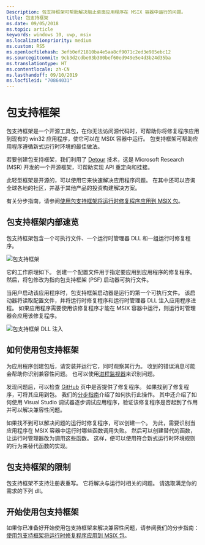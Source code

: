 ```yaml
---
Description: 包支持框架可帮助解决阻止桌面应用程序在 MSIX 容器中运行的问题。
title: 包支持框架
ms.date: 09/05/2018
ms.topic: article
keywords: windows 10, uwp, msix
ms.localizationpriority: medium
ms.custom: RS5
ms.openlocfilehash: 3efb0ef21810ba4e5aa8cf9071c2ed3e985ebc12
ms.sourcegitcommit: 9cb3d2cdbe03b300bef60ed949e5e4d3b24d35ba
ms.translationtype: HT
ms.contentlocale: zh-CN
ms.lasthandoff: 09/10/2019
ms.locfileid: "70864031"
---
```

# <a name="package-support-framework"></a>包支持框架

包支持框架是一个开源工具包，在你无法访问源代码时，可帮助你将修复程序应用到现有的 win32 应用程序，使它可以在 MSIX 容器中运行。 包支持框架可帮助应用程序遵循新式运行时环境的最佳做法。

若要创建包支持框架，我们利用了 [Detour](https://www.microsoft.com/en-us/research/project/detours) 技术，这是 Microsoft Research (MSR) 开发的一个开源框架，可帮助实现 API 重定向和挂接。

此轻型框架是开源的，可以使用它来快速解决应用程序问题。 在其中还可以咨询全球各地的社区，并基于其他产品的投资构建解决方案。

有关分步指南，请参阅[使用包支持框架将运行时修复程序应用到 MSIX 包](https://docs.microsoft.com/windows/uwp/porting/package-support-framework)。

## <a name="a-quick-look-inside-of-the-package-support-framework"></a>包支持框架内部速览

包支持框架包含一个可执行文件、一个运行时管理器 DLL 和一组运行时修复程序。

![包支持框架](images/package-support-framework.png)

它的工作原理如下。 创建一个配置文件用于指定要应用到应用程序的修复程序。 然后，将包修改为指向包支持框架 (PSF) 启动器可执行文件。

当用户启动该应用程序时，包支持框架启动器是运行的第一个可执行文件。 该启动器将读取配置文件，并将运行时修复程序和运行时管理器 DLL 注入应用程序进程。 如果应用程序需要使用该修复程序才能在 MSIX 容器中运行，则运行时管理器会应用该修复程序。

![包支持框架 DLL 注入](images/package-support-framework-2.png)

## <a name="how-to-use-the-package-support-framework"></a>如何使用包支持框架

为应用程序创建包后，请安装并运行它，同时观察其行为。 收到的错误消息可能会帮助你识别兼容性问题。 也可以使用[进程监视器](https://docs.microsoft.com/sysinternals/downloads/procmon)来识别问题。

发现问题后，可以检查 [GitHub](https://github.com/Microsoft/MSIX-PackageSupportFramework/) 页中是否提供了修复程序。 如果找到了修复程序，可将其应用到包。 我们的[分步指南](https://docs.microsoft.com/windows/uwp/porting/package-support-framework)介绍了如何执行此操作。 其中还介绍了如何使用 Visual Studio 调试器逐步调试应用程序，验证该修复程序是否起到了作用并可以解决兼容性问题。

如果找不到可以解决问题的运行时修复程序，可以创建一个。 为此，需要识别当应用程序在 MSIX 容器中运行时哪些函数调用失败。 然后可以创建替代的函数，让运行时管理器改为调用这些函数。 这样，便可以使用符合新式运行时环境规则的行为来替代函数的实现。

## <a name="limitation-of-package-support-framework"></a>包支持框架的限制 
包支持框架不支持注册表重写。 它将解决与运行时相关的问题。 请选取满足你的需求的下列 dll。 

## <a name="get-started-with-the-package-support-framework"></a>开始使用包支持框架

如果你已准备好开始使用包支持框架来解决兼容性问题，请参阅我们的分步指南：[使用包支持框架将运行时修复程序应用到 MSIX 包](https://docs.microsoft.com/windows/uwp/porting/package-support-framework)。
